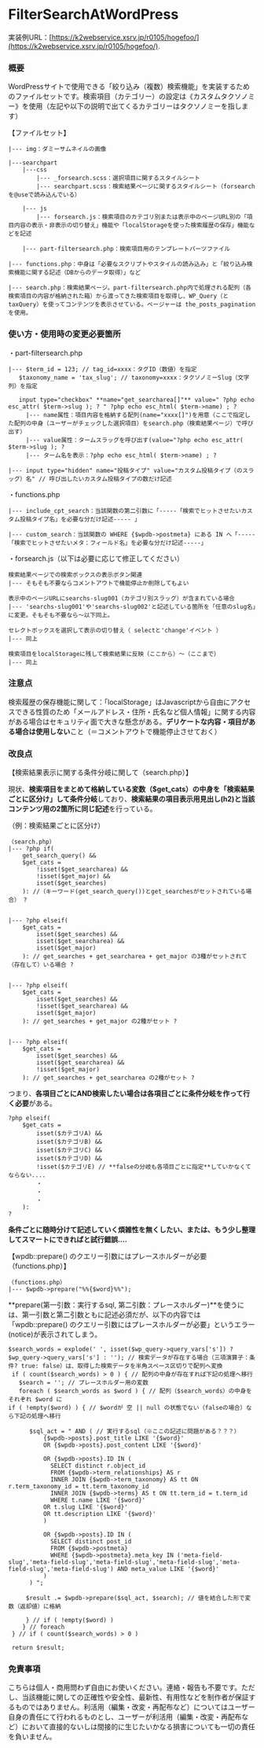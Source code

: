 # FilterSearchAtWordPress
実装例URL：[https://k2webservice.xsrv.jp/r0105/hogefoo/](https://k2webservice.xsrv.jp/r0105/hogefoo/).



### 概要
WordPressサイトで使用できる「絞り込み（複数）検索機能」を実装するためのファイルセットです。検索項目（カテゴリー）の設定は《カスタムタクソノミー》を使用（左記や以下の説明で出てくるカテゴリーはタクソノミーを指します）

【ファイルセット】
```
|--- img：ダミーサムネイルの画像
    
|---searchpart
    |---css
        |--- _forsearch.scss：選択項目に関するスタイルシート
        |--- searchpart.scss：検索結果ページに関するスタイルシート（forsearchを@useで読み込んでいる）
            
    |--- js
        |--- forsearch.js：検索項目のカテゴリ別または表示中のページURL別の「項目内容の表示・非表示の切り替え」機能や「localStorageを使った検索履歴の保存」機能などを記述
            
    |--- part-filtersearch.php：検索項目用のテンプレートパーツファイル
        
|--- functions.php：中身は「必要なスクリプトやスタイルの読み込み」と「絞り込み検索機能に関する記述（DBからのデータ取得）」など
    
|--- search.php：検索結果ページ。part-filtersearch.php内で処理される配列（各検索項目の内容が格納された箱）から渡ってきた検索項目を取得し、WP_Query（とtaxQuery）を使ってコンテンツを表示させている。ページャーは the_posts_pagination を使用。
```


### 使い方・使用時の変更必要箇所
・part-filtersearch.php
```
|--- $term_id = 123; // tag_id=xxxx：タグID（数値）を指定
   $taxonomy_name = 'tax_slug'; // taxonomy=xxxx：タクソノミーSlug（文字列）を指定
      
   input type="checkbox" **name="get_searcharea[]"** value=" ?php echo esc_attr( $term->slug ); ? " ?php echo esc_html( $term->name) ; ?
     |--- name属性：項目内容を格納する配列(name="xxxx[]")を用意（ここで指定した配列の中身（ユーザーがチェックした選択項目）をsearch.php（検索結果ページ）で呼び出す）
     |--- value属性：タームスラッグを呼び出す(value="?php echo esc_attr( $term->slug ); ?
     |--- ターム名を表示：?php echo esc_html( $term->name) ; ?
        
|--- input type="hidden" name="投稿タイプ" value="カスタム投稿タイプ（のスラッグ）名" // 呼び出したいカスタム投稿タイプの数だけ記述
```  
    
・functions.php
```
|--- include_cpt_search：当該関数の第二引数に「-----「検索でヒットさせたいカスタム投稿タイプ名」を必要な分だけ記述----- 」

|--- custom_search：当該関数の WHERE {$wpdb->postmeta} にある IN へ「-----「検索でヒットさせたいメタ：フィールド名」を必要な分だけ記述-----」
```

・forsearch.js（以下は必要に応じて修正してください）
```
検索結果ページでの検索ボックスの表示ボタン関連
|--- そもそも不要ならコメントアウトで機能停止か削除してもよい

表示中のページURLにsearchs-slug001（カテゴリ別スラッグ）が含まれている場合
|--- 'searchs-slug001'や'searchs-slug002'と記述している箇所を「任意のslug名」に変更。そもそも不要なら〜以下同上。

セレクトボックスを選択して表示の切り替え（ selectと'change'イベント ）
|--- 同上

検索項目をlocalStorageに残して検索結果に反映（ここから）〜（ここまで）
|--- 同上
```


### 注意点
検索履歴の保存機能に関して：「localStorage」はJavascriptから自由にアクセスできる性質のため「メールアドレス・住所・氏名など個人情報」に関する内容がある場合はセキュリティ面で大きな懸念がある。**デリケートな内容・項目がある場合は使用しない**こと（＝コメントアウトで機能停止させておく）


### 改良点
【検索結果表示に関する条件分岐に関して（search.php）】

現状、**検索項目をまとめて格納している変数（$get_cats）の中身を「検索結果ごとに区分け」して条件分岐**しており、**検索結果の項目表示用見出し(h2)と当該コンテンツ用の2箇所に同じ記述**を行っている。

    
（例：検索結果ごとに区分け）
```
（search.php）
|--- ?php if( 
    get_search_query() && 
    $get_cats = 
        !isset($get_searcharea) && 
        !isset($get_major) && 
        isset($get_searches) 
    ): //（キーワード(get_search_query())とget_searchesがセットされている場合） ?
        
        
|--- ?php elseif( 
    $get_cats = 
        isset($get_searches) && 
        isset($get_searcharea) && 
        isset($get_major)
    ): // get_searches + get_searcharea + get_major の3種がセットされて（存在して）いる場合 ?
        
        
|--- ?php elseif( 
    $get_cats = 
        isset($get_searches) && 
        !isset($get_searcharea) && 
        isset($get_major)
    ): // get_searches + get_major の2種がセット ?
        
        
|--- ?php elseif( 
    $get_cats = 
        isset($get_searches) && 
        isset($get_searcharea) && 
        !isset($get_major) 
    ): // get_searches + get_searcharea の2種がセット ?
```

つまり、**各項目ごとにAND検索したい場合は各項目ごとに条件分岐を作って行く必要**がある。
```
?php elseif( 
    $get_cats = 
        isset($カテゴリA) && 
        isset($カテゴリB) && 
        isset($カテゴリC) && 
        isset($カテゴリD) && 
        !isset($カテゴリE) // **falseの分岐も各項目ごとに指定**していかなくてならない....
        ・
        ・
        ・
    ): 
?
```

**条件ごとに随時分けて記述していく煩雑性を無くしたい、または、もう少し整理してスマートにできればと試行錯誤....**

【wpdb::prepare() のクエリー引数にはプレースホルダーが必要（functions.php）】
```
（functions.php）
|--- $wpdb->prepare("%%{$word}%%"); 
```
**prepare(第一引数：実行するsql, 第二引数：プレースホルダー)**を使うには、第一引数と第二引数ともに記述必須だが、以下の内容では「wpdb::prepare() のクエリー引数にはプレースホルダーが必要」というエラー(notice)が表示されてしまう。

```
$search_words = explode(' ', isset($wp_query->query_vars['s']) ? $wp_query->query_vars['s'] : ''); // 検索データが存在する場合（三項演算子：条件? true: false）は、取得した検索データを半角スペース区切りで配列へ変換
 if ( count($search_words) > 0 ) { // 配列の中身が存在すれば下記の処理へ移行
   $search = ''; // プレースホルダー用の変数
   foreach ( $search_words as $word ) { // 配列（$search_words）の中身をそれぞれ $word に
if ( !empty($word) ) { // $wordが 空 || null の状態でない（falseの場合）なら下記の処理へ移行

      $sql_act = " AND ( // 実行するsql（※ここの記述に問題がある？？？）
          {$wpdb->posts}.post_title LIKE '{$word}'
          OR {$wpdb->posts}.post_content LIKE '{$word}'
          
          OR {$wpdb->posts}.ID IN (
            SELECT distinct r.object_id
            FROM {$wpdb->term_relationships} AS r
            INNER JOIN {$wpdb->term_taxonomy} AS tt ON r.term_taxonomy_id = tt.term_taxonomy_id
            INNER JOIN {$wpdb->terms} AS t ON tt.term_id = t.term_id
            WHERE t.name LIKE '{$word}'
          OR t.slug LIKE '{$word}'
          OR tt.description LIKE '{$word}'
          )
          
          OR {$wpdb->posts}.ID IN (
            SELECT distinct post_id
            FROM {$wpdb->postmeta}
            WHERE {$wpdb->postmeta}.meta_key IN ('meta-field-slug','meta-field-slug','meta-field-slug','meta-field-slug','meta-field-slug','meta-field-slug') AND meta_value LIKE '{$word}'
          )
      ) ";

     $result .= $wpdb->prepare($sql_act, $search); // 値を結合した形で変数（返却値）に格納

     } // if ( !empty($word) )
    } // foreach
 } // if ( count($search_words) > 0 )
 
 return $result;
```


### 免責事項
こちらは個人・商用問わず自由にお使いください。連絡・報告も不要です。ただし、当該機能に関しての正確性や安全性、最新性、有用性などを制作者が保証するものではありません。利活用（編集・改変・再配布など）についてはユーザー自身の責任にて行われるものとし、ユーザーが利活用（編集・改変・再配布など）において直接的ないしは間接的に生じたいかなる損害についても一切の責任を負いません。
